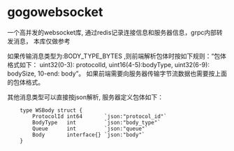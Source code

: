# gogowebsocket
一个高并发的websocket库, 通过redis记录连接信息和服务器信息，grpc内部转发消息， 本库仅做参考

如果传输消息类型为:BODY_TYPE_BYTES ,则前端解析包体时按如下规则：“包体格式如下： uint32(0-3): protocolId, uint16(4-5):bodyType, uint32(6-9): bodySize, 10-end: body”。
如果前端需要向服务器传输字节流数据也需要按上面的包体格式。

其他消息类型可以直接按json解析, 服务器定义包体如下：
```
    type WSBody struct {
        ProtocolId int64       `json:"protocol_id"`
        BodyType   int         `json:"body_type"`
        Queue      int         `json:"queue"` 
        Body       interface{} `json:"body"`
    }
```


